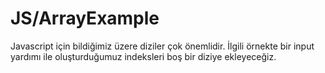 # JS/ArrayExample
Javascript için bildiğimiz üzere diziler çok önemlidir.
İlgili örnekte bir input yardımı ile oluşturduğumuz indeksleri boş bir diziye ekleyeceğiz.

